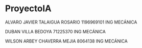 # ProyectoIA



ALVARO JAVIER TALAIGUA ROSARIO 
1196969101
ING MECÁNICA 

DUBAN VILLA BEDOYA
71225370
ING MECÁNICA 

WILSON ARBEY CHAVERRA MEJIA
8064138
ING MECÁNICA 
